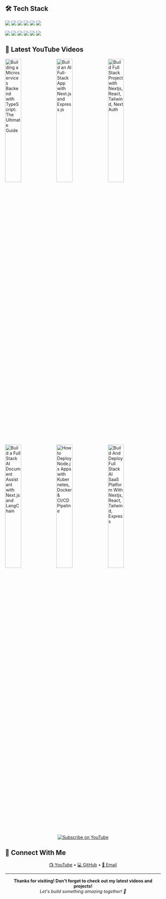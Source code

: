 ## 🛠️ Tech Stack

<p align="left">
  <img src="https://img.shields.io/badge/JavaScript-F7DF1E?style=for-the-badge&logo=javascript&logoColor=black" />
  <img src="https://img.shields.io/badge/TypeScript-007ACC?style=for-the-badge&logo=typescript&logoColor=white" />
  <img src="https://img.shields.io/badge/Python-3776AB?style=for-the-badge&logo=python&logoColor=white" />
  <img src="https://img.shields.io/badge/React-20232A?style=for-the-badge&logo=react&logoColor=61DAFB" />
  <img src="https://img.shields.io/badge/Node.js-43853D?style=for-the-badge&logo=node.js&logoColor=white" />
  <img src="https://img.shields.io/badge/Next.js-000000?style=for-the-badge&logo=next.js&logoColor=white" />
</p>

<p align="left">
  <img src="https://img.shields.io/badge/PostgreSQL-316192?style=for-the-badge&logo=postgresql&logoColor=white" />
  <img src="https://img.shields.io/badge/MongoDB-4EA94B?style=for-the-badge&logo=mongodb&logoColor=white" />
  <img src="https://img.shields.io/badge/Redis-DC382D?style=for-the-badge&logo=redis&logoColor=white" />
  <img src="https://img.shields.io/badge/Docker-2496ED?style=for-the-badge&logo=docker&logoColor=white" />
  <img src="https://img.shields.io/badge/AWS-232F3E?style=for-the-badge&logo=amazon-aws&logoColor=white" />
  <img src="https://img.shields.io/badge/Git-F05032?style=for-the-badge&logo=git&logoColor=white" />
</p>

## 🎥 Latest YouTube Videos

<!-- YOUTUBE:START --><a href="https://www.youtube.com/watch?v=8qN7rMFsd3g"><img width="32%" src="https://img.youtube.com/vi/8qN7rMFsd3g/maxresdefault.jpg" alt="Building a Microservices Backend with TypeScript: The Ultimate Guide" style="margin-right:1%"></a><a href="https://www.youtube.com/watch?v=XlmQYlVqBIM"><img width="32%" src="https://img.youtube.com/vi/XlmQYlVqBIM/maxresdefault.jpg" alt="Build an AI Full-Stack App with Next.js and Express.js" style="margin-right:1%"></a><a href="https://www.youtube.com/watch?v=eaxlv8fXccc"><img width="32%" src="https://img.youtube.com/vi/eaxlv8fXccc/maxresdefault.jpg" alt="Build Full Stack Project with Nextjs, React, Tailwind, Next Auth" style="margin-right:1%"></a><a href="https://www.youtube.com/watch?v=2TTsWqHYhS8"><img width="32%" src="https://img.youtube.com/vi/2TTsWqHYhS8/maxresdefault.jpg" alt="Build a Full Stack AI Document Assistant with Next.js and LangChain" style="margin-right:1%"></a><a href="https://www.youtube.com/watch?v=NI4XEDjGJsU"><img width="32%" src="https://img.youtube.com/vi/NI4XEDjGJsU/maxresdefault.jpg" alt="How to Deploy Node.js Apps with Kubernetes, Docker &amp; CI/CD Pipeline" style="margin-right:1%"></a><a href="https://www.youtube.com/watch?v=gptjq4jJ1Pw"><img width="32%" src="https://img.youtube.com/vi/gptjq4jJ1Pw/maxresdefault.jpg" alt="Build And Deploy Full Stack AI SaaS Platform With Nextjs, React, Tailwind, Express" style="margin-right:1%"></a><!-- YOUTUBE:END -->

<p align="center">
  <a href="https://youtube.com/@root-plat">
    <img src="https://img.shields.io/badge/Subscribe-FF0000?style=for-the-badge&logo=youtube&logoColor=white" alt="Subscribe on YouTube"/>
  </a>
</p>


## 🤝 Connect With Me

<p align="center">
  <a href="https://youtube.com/@root-plat">📺 YouTube</a> •
  <a href="https://github.com/fiston-user">💻 GitHub</a> •
  <a href="mailto:fiston.turner@outlook.com">📧 Email</a>
</p>

---

<div align="center">
  <b>Thanks for visiting! Don't forget to check out my latest videos and projects!</b>
  <br>
  <i>Let's build something amazing together! 🚀</i>
</div>